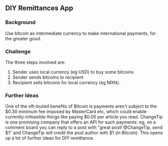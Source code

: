 DIY Remittances App
-------------------

### Background

Use bitcoin as intermediate currency to make international payments, for the greater good.

### Challenge

The three steps involved are:

1. Sender uses local currency (eg USD) to buy some bitcoins
2. Sender sends bitcoins to recipient
3. Recipient sells bitcoins for local currency (eg MXN).

### Further Ideas

One of the oft-touted benefits of Bitcoin is payments aren't subject to the $0.30 minimum fee imposed by MasterCard etc, which could enable currently-infeasible things like paying $0.05 per article you read. ChangeTip is one promising company that offers an API for such payments: eg, on a comment board you can reply to a post with "great post! @ChangeTip, send $1" and ChangeTip will credit the post author with $1 (in Bitcoin).  This opens up a lot of further ideas for DIY remittance.
